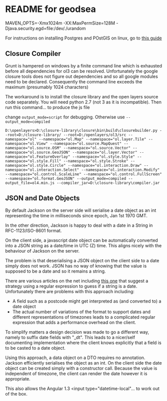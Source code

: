 README for geodsea
==========================


MAVEN_OPTS=-Xmx1024m -XX:MaxPermSize=128M -Djava.security.egd=file:/dev/./urandom

For instructions on installing Postgres and POstGIS on linux, go to [this guide](http://www.postgresonline.com/journal/archives/329-An-almost-idiots-guide-to-install-PostgreSQL-9.3,-PostGIS-2.1-and-pgRouting-with-Yum.html)

Closure Compiler
----------------

Grunt is hampered on windows by a finite command line which is exhausted before all dependencies for ol3 can be resolved.
Unfortunately the google closure tools does not figure out dependencies and so all google modules need to be declared.
Consequently the command line exceeds the maximum (presumably 1024 characters)

The workaround is to install the closure library and the open layers source code separately. You will need python 2.7 
(not 3 as it is incompatible). Then run this command... to produce the js file

change `output_mode=script` for debugging. Otherwise use `--output_mode=compiled`

`D:\openlayers>D:\closure-library\closure\bin\build\closurebuilder.py --root=D:/closure-library/ --root=D:/openlayers/ol3/src --namespace="ol" --namespace="ol.Map" --namespace="ol.layer.Tile" --namespace="ol.View" --namespace="ol.source.MapQuest" --namespace="ol.source.OSM" --namespace="ol.source.Vector" --namespace="ol.source.GeoJSON" --namespace="ol.layer.Vector" --namespace="ol.FeatureOverlay" --namespace="ol.style.Style" --namespace="ol.style.Fill" --namespace="ol.style.Stroke" --namespace="ol.style.Circle" --namespace="ol.interaction.Draw" --namespace="ol.interaction.Select" --namespace="ol.interaction.Modify" --namespace="ol.control.ScaleLine" --namespace="ol.control.FullScreen" --namespace="ol.format.GeoJSON" --output_mode=compiled --output_file=ol4.min.js --compiler_jar=D:\closure-library\compiler.jar`

JSON and Date Objects
---------------------

By default Jackson on the server side will serialise a date object as an int representing the time in 
milliseconds since epoch, Jan 1st 1970 GMT.

In the other direction, Jackson is happy to deal with a date in a String in RFC-1123/ISO-8601 format.

On the client side, a javascript date object can be automatically converted into a JSON string as a date/time in UTC (Z) time.
This aligns nicely with the behaviour of Jackson on the server.

The problem is that deserialising a JSON object on the client side to a date simply does not work. JSON has no way of
knowing that the value is supposed to be a date and so it remains a string.

There are various articles on the net including [this one](http://aboutcode.net/2013/07/27/json-date-parsing-angularjs.html) that
 suggest a strategy using a regular expression to guess if a string is a date. Unfortunately there are problems with
 this approach including:
 
 * A field such as a postcode might get interpreted as (and converted to) a date object
 * The actual number of variations of the format to support dates and different representations of timezones leads to
 a complicated regular expression that adds a performance overhead on the client.
 
To simplify matters a design decision was made to go a different way, namely to suffix date fields with "_dt".
This leads to a nicer/self documenting implementation where the client knows explicitly that a field is to be casted 
to a date object. 

Using this approach, a data object on a DTO requires no annotation. Jackson efficiently serialises the object as 
an int. On the client side the date object can be created simply with a constructor call. Because the value is independent
of timezone, the client can render the date however it is appropriate.

This also allows the Angular 1.3 <input type="datetime-local"... to work out of the box. 